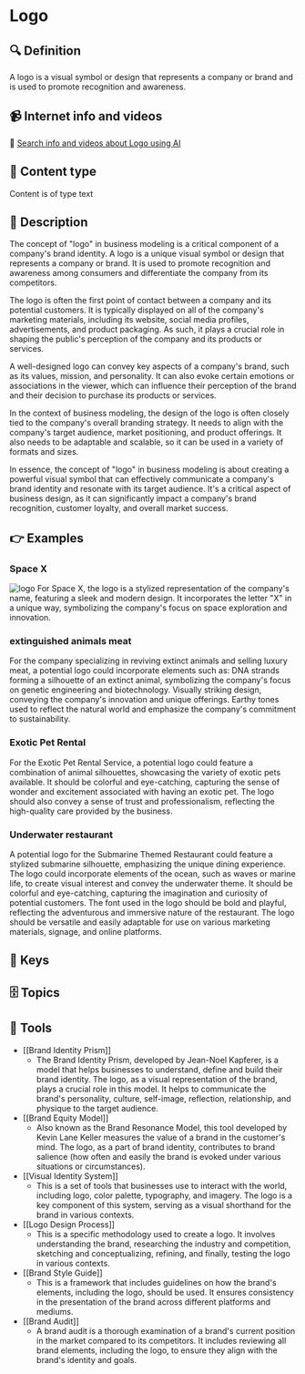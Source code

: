 
# Logo


## 🔍 Definition
A logo is a visual symbol or design that represents a company or brand and is used to promote recognition and awareness.


## 📹 Internet info and videos
🤖 [Search info and videos about Logo using AI](https://www.perplexity.ai/search?q=videos+about+Logo:+A+logo+is+a+visual+symbol+or+design+that+represents+a+company+or+brand+and+is+used+to+promote+recognition+and+awareness.
)


## 📰 Content type 
Content is of type text

## 📖 Description
  The concept of "logo" in business modeling is a critical component of a company's brand identity. A logo is a unique visual symbol or design that represents a company or brand. It is used to promote recognition and awareness among consumers and differentiate the company from its competitors.
  
  The logo is often the first point of contact between a company and its potential customers. It is typically displayed on all of the company's marketing materials, including its website, social media profiles, advertisements, and product packaging. As such, it plays a crucial role in shaping the public's perception of the company and its products or services.
  
  A well-designed logo can convey key aspects of a company's brand, such as its values, mission, and personality. It can also evoke certain emotions or associations in the viewer, which can influence their perception of the brand and their decision to purchase its products or services.
  
  In the context of business modeling, the design of the logo is often closely tied to the company's overall branding strategy. It needs to align with the company's target audience, market positioning, and product offerings. It also needs to be adaptable and scalable, so it can be used in a variety of formats and sizes.
  
  In essence, the concept of "logo" in business modeling is about creating a powerful visual symbol that can effectively communicate a company's brand identity and resonate with its target audience. It's a critical aspect of business design, as it can significantly impact a company's brand recognition, customer loyalty, and overall market success.


## 👉 Examples
  ### Space X
  ![logo](https://upload.wikimedia.org/wikipedia/commons/thumb/d/de/SpaceX-Logo.svg/640px-SpaceX-Logo.svg.png)
  For Space X, the logo is a stylized representation of the company's name, featuring a sleek and modern design. It incorporates the letter "X" in a unique way, symbolizing the company's focus on space exploration and innovation.
  ### 
  
  ### extinguished animals meat
  For the company specializing in reviving extinct animals and selling luxury meat, a potential logo could incorporate elements such as:
  	DNA strands forming a silhouette of an extinct animal, symbolizing the company's focus on genetic engineering and biotechnology.
  	Visually striking design, conveying the company's innovation and unique offerings.
  	Earthy tones used to reflect the natural world and emphasize the company's commitment to sustainability.
  ### Exotic Pet Rental
  For the Exotic Pet Rental Service, a potential logo could feature a combination of animal silhouettes, showcasing the variety of exotic pets available.
  It should be colorful and eye-catching, capturing the sense of wonder and excitement associated with having an exotic pet.
  The logo should also convey a sense of trust and professionalism, reflecting the high-quality care provided by the business.
  ### Underwater restaurant
  A potential logo for the Submarine Themed Restaurant could feature a stylized submarine silhouette, emphasizing the unique dining experience.
  The logo could incorporate elements of the ocean, such as waves or marine life, to create visual interest and convey the underwater theme.
  It should be colorful and eye-catching, capturing the imagination and curiosity of potential customers.
  The font used in the logo should be bold and playful, reflecting the adventurous and immersive nature of the restaurant.
  The logo should be versatile and easily adaptable for use on various marketing materials, signage, and online platforms.


## 🔑 Keys
  


## 🗄️ Topics
  


## 🧰 Tools
  - [[Brand Identity Prism]]
    - The Brand Identity Prism, developed by Jean-Noel Kapferer, is a model that helps businesses to understand, define and build their brand identity. The logo, as a visual representation of the brand, plays a crucial role in this model. It helps to communicate the brand's personality, culture, self-image, reflection, relationship, and physique to the target audience.
  - [[Brand Equity Model]]
    - Also known as the Brand Resonance Model, this tool developed by Kevin Lane Keller measures the value of a brand in the customer's mind. The logo, as a part of brand identity, contributes to brand salience (how often and easily the brand is evoked under various situations or circumstances).
  - [[Visual Identity System]]
    - This is a set of tools that businesses use to interact with the world, including logo, color palette, typography, and imagery. The logo is a key component of this system, serving as a visual shorthand for the brand in various contexts.
  - [[Logo Design Process]]
    - This is a specific methodology used to create a logo. It involves understanding the brand, researching the industry and competition, sketching and conceptualizing, refining, and finally, testing the logo in various contexts.
  - [[Brand Style Guide]]
    - This is a framework that includes guidelines on how the brand's elements, including the logo, should be used. It ensures consistency in the presentation of the brand across different platforms and mediums.
  - [[Brand Audit]]
    - A brand audit is a thorough examination of a brand's current position in the market compared to its competitors. It includes reviewing all brand elements, including the logo, to ensure they align with the brand's identity and goals.
